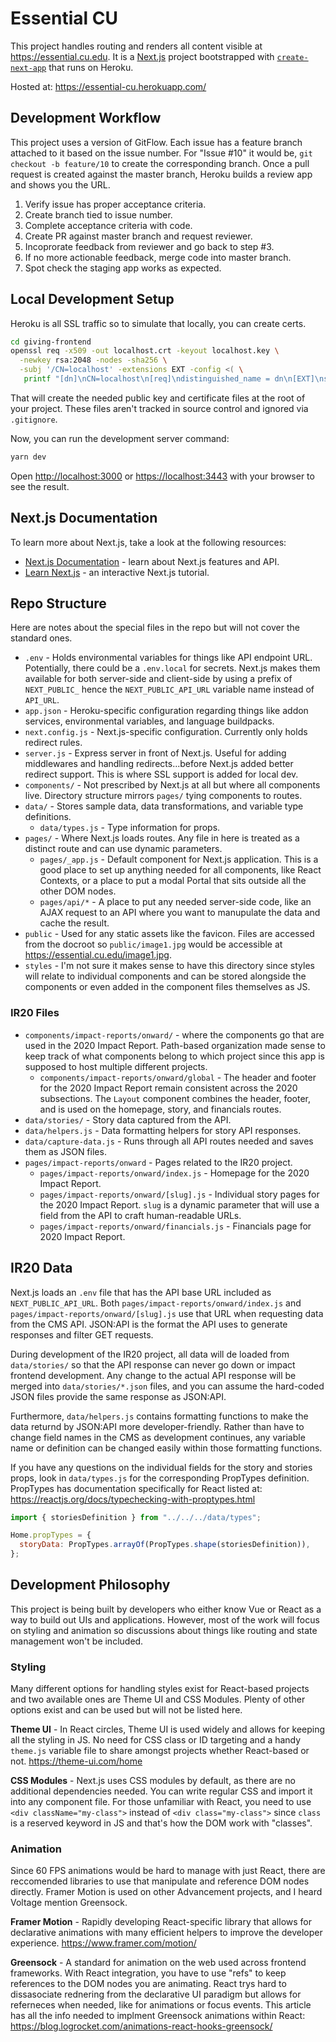 # Essential CU

This project handles routing and renders all content visible at https://essential.cu.edu. It is a [Next.js](https://nextjs.org/) project bootstrapped with [`create-next-app`](https://github.com/vercel/next.js/tree/canary/packages/create-next-app) that runs on Heroku.

Hosted at: https://essential-cu.herokuapp.com/

## Development Workflow

This project uses a version of GitFlow. Each issue has a feature branch attached to it based on the issue number. For "Issue #10" it would be, `git checkout -b feature/10` to create the corresponding branch. Once a pull request is created against the master branch, Heroku builds a review app and shows you the URL.

1. Verify issue has proper acceptance criteria.
2. Create branch tied to issue number.
3. Complete acceptance criteria with code.
4. Create PR against master branch and request reviewer.
5. Incoprorate feedback from reviewer and go back to step #3.
6. If no more actionable feedback, merge code into master branch.
7. Spot check the staging app works as expected.

## Local Development Setup

Heroku is all SSL traffic so to simulate that locally, you can create certs.

```bash
cd giving-frontend
openssl req -x509 -out localhost.crt -keyout localhost.key \
  -newkey rsa:2048 -nodes -sha256 \
  -subj '/CN=localhost' -extensions EXT -config <( \
   printf "[dn]\nCN=localhost\n[req]\ndistinguished_name = dn\n[EXT]\nsubjectAltName=DNS:localhost\nkeyUsage=digitalSignature\nextendedKeyUsage=serverAuth")
```

That will create the needed public key and certificate files at the root of your project. These files aren't tracked in source control and ignored via `.gitignore`.

Now, you can run the development server command:

```bash
yarn dev
```

Open [http://localhost:3000](http://localhost:3000) or [https://localhost:3443](http://localhost:3443) with your browser to see the result.

## Next.js Documentation

To learn more about Next.js, take a look at the following resources:

- [Next.js Documentation](https://nextjs.org/docs) - learn about Next.js features and API.
- [Learn Next.js](https://nextjs.org/learn) - an interactive Next.js tutorial.

## Repo Structure

Here are notes about the special files in the repo but will not cover the standard ones.

- `.env` - Holds environmental variables for things like API endpoint URL. Potentially, there could be a `.env.local` for secrets. Next.js makes them available for both server-side and client-side by using a prefix of `NEXT_PUBLIC_` hence the `NEXT_PUBLIC_API_URL` variable name instead of `API_URL`.
- `app.json` - Heroku-specific configuration regarding things like addon services, environmental variables, and language buildpacks.
- `next.config.js` - Next.js-specific configuration. Currently only holds redirect rules.
- `server.js` - Express server in front of Next.js. Useful for adding middlewares and handling redirects...before Next.js added better redirect support. This is where SSL support is added for local dev. 
- `components/` - Not prescribed by Next.js at all but where all components live. Directory structure mirrors `pages/` tying components to routes.
- `data/` - Stores sample data, data transformations, and variable type definitions.
  - `data/types.js` - Type information for props.
- `pages/` - Where Next.js loads routes. Any file in here is treated as a distinct route and can use dynamic parameters.
  - `pages/_app.js` - Default component for Next.js application. This is a good place to set up anything needed for all components, like React Contexts, or a place to put a modal Portal that sits outside all the  other DOM nodes.
  - `pages/api/*` - A place to put any needed server-side code, like an AJAX request to an API where you want to manupulate the data and cache the result.
- `public` - Used for any static assets like the favicon. Files are accessed from the docroot so `public/image1.jpg` would be accessible at https://essential.cu.edu/image1.jpg.
- `styles` - I'm not sure it makes sense to have this directory since styles will relate to individual components and can be stored alongside the components or even added in the component files themselves as JS.

### IR20 Files

- `components/impact-reports/onward/` - where the components go that are used in the 2020 Impact Report. Path-based organization made sense to keep track of what components belong to which project since this app is supposed to host multiple different projects.
  - `components/impact-reports/onward/global` - The header and footer for the 2020 Impact Report remain consistent across the 2020 subsections. The `Layout` component combines the header, footer, and is used on the homepage, story, and financials routes.
- `data/stories/` - Story data captured from the API.
- `data/helpers.js` - Data formatting helpers for story API responses.
- `data/capture-data.js` - Runs through all API routes needed and saves them as JSON files.
- `pages/impact-reports/onward` - Pages related to the IR20 project.
  - `pages/impact-reports/onward/index.js` - Homepage for the 2020 Impact Report.
  - `pages/impact-reports/onward/[slug].js` - Individual story pages for the 2020 Impact Report. `slug` is a dynamic parameter that will use a field from the API to craft human-readable URLs. 
  - `pages/impact-reports/onward/financials.js` - Financials page for 2020 Impact Report.

## IR20 Data

Next.js loads an `.env` file that has the API base URL included as `NEXT_PUBLIC_API_URL`. Both `pages/impact-reports/onward/index.js` and `pages/impact-reports/onward/[slug].js` use that URL when requesting data from the CMS API. JSON:API is the format the API uses to generate responses and filter GET requests.

During development of the IR20 project, all data will de loaded from `data/stories/` so that the API response can never go down or impact frontend development. Any change to the actual API response will be merged into `data/stories/*.json` files, and you can assume the hard-coded JSON files provide the same response as JSON:API.

Furthermore, `data/helpers.js` contains formatting functions to make the data returnd by JSON:API more developer-friendly. Rather than have to change field names in the CMS as development continues, any variable name or definition can be changed easily within those formatting functions.

If you have any questions on the individual fields for the story and stories props, look in `data/types.js` for the corresponding PropTypes definition. PropTypes has documentation specifically for React listed at: https://reactjs.org/docs/typechecking-with-proptypes.html 

```js
import { storiesDefinition } from "../../../data/types";

Home.propTypes = {
  storyData: PropTypes.arrayOf(PropTypes.shape(storiesDefinition)),
};
```

## Development Philosophy

This project is being built by developers who either know Vue or React as a way to build out UIs and applications. However, most of the work will focus on styling and animation so discussions about things like routing and state management won't be included.

### Styling

Many different options for handling styles exist for React-based projects and two available ones are Theme UI and CSS Modules. Plenty of other options exist and can be used but will not be listed here.

**Theme UI** - In React circles, Theme UI is used widely and allows for keeping all the styling in JS. No need for CSS class or ID targeting and a handy `theme.js` variable file to share amongst projects whether React-based or not. https://theme-ui.com/home

**CSS Modules** - Next.js uses CSS modules by default, as there are no additional dependencies needed. You can write regular CSS and import it into any component file. For those unfamiliar with React, you need to use `<div className="my-class">` instead of `<div class="my-class">` since `class` is a reserved keyword in JS and that's how the DOM work with "classes".

### Animation

Since 60 FPS animations would be hard to manage with just React, there are reccomended libraries to use that manipulate and reference DOM nodes directly. Framer Motion is used on other Advancement projects, and I heard Voltage mention Greensock.

**Framer Motion** - Rapidly developing React-specific library that allows for declarative animations with many efficient helpers to improve the developer experience. https://www.framer.com/motion/

**Greensock** - A standard for animation on the web used across frontend frameworks. With React integration, you have to use "refs" to keep references to the DOM nodes you are animating. React trys hard to dissasociate rednering from the declarative UI paradigm but allows for referneces when needed, like for animations or focus events. This article has all the info needed to implment Greensock animations within React: https://blog.logrocket.com/animations-react-hooks-greensock/
